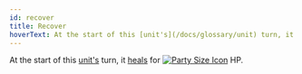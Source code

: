 ```yaml
---
id: recover
title: Recover
hoverText: At the start of this [unit's](/docs/glossary/unit) turn, it [heals](/docs/glossary/healing) for [party size](/docs/glossary/party-size) HP.
---
```


At the start of this [unit's](/docs/glossary/unit) turn, it [heals](/docs/glossary/healing) for [<img src="/icons/party-size.svg" alt="Party Size Icon" className="icon-svg" />](/docs/glossary/party-size) HP.
